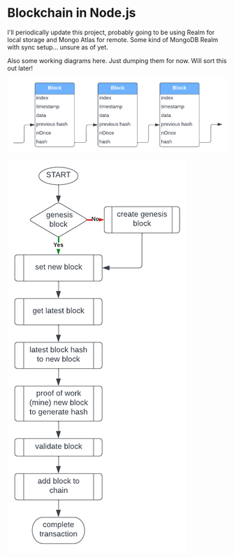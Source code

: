 # Blockchain in Node.js

I'll periodically update this project, probably going to be using Realm for local storage and Mongo Atlas for remote. Some kind of MongoDB Realm with sync setup... unsure as of yet.

Also some working diagrams here. Just dumping them for now. Will sort this out later!

![Blocks](https://raw.githubusercontent.com/CameronGuthrie/node-blockchain/main/assets/blocks.png)

![Chain](https://raw.githubusercontent.com/CameronGuthrie/node-blockchain/main/assets/chain.png)